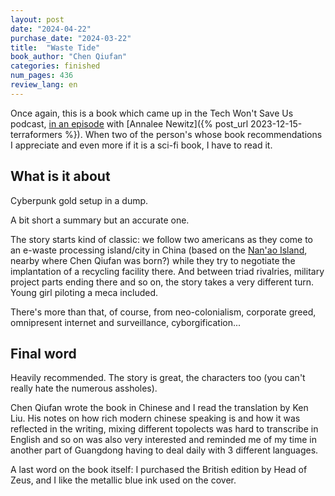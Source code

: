 ```yaml
---
layout: post
date: "2024-04-22"
purchase_date: "2024-03-22"
title:  "Waste Tide"
book_author: "Chen Qiufan"
categories: finished
num_pages: 436
review_lang: en
---
```


Once again, this is a book which came up in the Tech Won't Save Us podcast, [in an episode](https://techwontsave.us/episode/95_silicon_valley_doesnt_get_science_fiction_w_annalee_newitz) with [Annalee Newitz]({% post_url 2023-12-15-terraformers %}). When two of the person's whose book recommendations I appreciate and even more if it is a sci-fi book, I have to read it.

## What is it about

Cyberpunk gold setup in a dump.

A bit short a summary but an accurate one.

The story starts kind of classic: we follow two americans as they come to an e-waste processing island/city in China (based on the [Nan'ao Island](https://en.wikipedia.org/wiki/Nan%27ao_County), nearby where Chen Qiufan was born?) while they try to negotiate the implantation of a recycling facility there. And between triad rivalries, military project parts ending there and so on, the story takes a very different turn. Young girl piloting a meca included.

There's more than that, of course, from neo-colonialism, corporate greed, omnipresent internet and surveillance, cyborgification...

## Final word

Heavily recommended. The story is great, the characters too (you can't really hate the numerous assholes).

Chen Qiufan wrote the book in Chinese and I read the translation by Ken Liu. His notes on how rich modern chinese speaking is and how it was reflected in the writing, mixing different topolects was hard to transcribe in English and so on was also very interested and reminded me of my time in another part of Guangdong having to deal daily with 3 different languages.

A last word on the book itself: I purchased the British edition by Head of Zeus, and I like the metallic blue ink used on the cover.